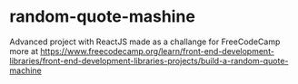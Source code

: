 # random-quote-mashine
Advanced project with ReactJS made as a challange for FreeCodeCamp
 more at 
 https://www.freecodecamp.org/learn/front-end-development-libraries/front-end-development-libraries-projects/build-a-random-quote-machine
